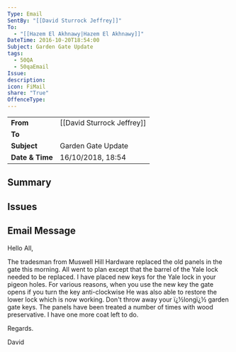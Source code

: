 ```yaml
---
Type: Email
SentBy: "[[David Sturrock Jeffrey]]"
To:
  - "[[Hazem El Akhnawy|Hazem El Akhnawy]]"
DateTime: 2016-10-20T18:54:00
Subject: Garden Gate Update
tags:
  - 50QA
  - 50qaEmail
Issue: 
description: 
icon: FiMail
share: "True"
OffenceType:
---
```

|  |  |
| ---- | ---- |
| **From** | [[David Sturrock Jeffrey]] |
| **To** |  |
| **Subject** | Garden Gate Update |
| **Date & Time** |16/10/2018, 18:54|
## Summary

## Issues

## Email Message
Hello All,

The tradesman from Muswell Hill Hardware replaced the old panels in the gate
this morning. All went to plan except that the barrel of the Yale lock
needed to be replaced. I have placed new keys for the Yale lock in your
pigeon holes. For various reasons, when you use the new key the gate opens
if you turn the key anti-clockwise He was also able to restore the lower
lock which is now working. Don't throw away your ï¿½longï¿½ garden gate keys.
The panels have been treated a number of times with wood preservative. I
have one more coat left to do.

Regards.

David